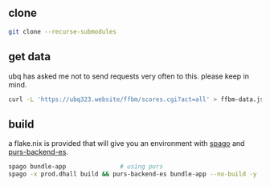 ## clone
```sh
git clone --recurse-submodules
```
## get data
ubq has asked me not to send requests very often to this. please keep in mind. 
```sh
curl -L 'https://ubq323.website/ffbm/scores.cgi?act=all' > ffbm-data.json
```
## build
a flake.nix is provided that will give you an environment with [spago](https://github.com/purescript/spago) and [purs-backend-es](https://github.com/aristanetworks/purescript-backend-optimizer).
```sh
spago bundle-app               # using purs
spago -x prod.dhall build && purs-backend-es bundle-app --no-build -y  # optimized and minimized
```